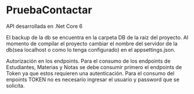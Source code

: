 # PruebaContactar

API desarrollada en .Net Core 6

El backup de la db se encuentra en la carpeta DB de la raiz del proyecto.
Al momento de compilar el proyecto cambiar el nombre del servidor de la db(sea localhost o como lo tenga configurado) en el appsettings.json.

Autorización en los endpoints.
Para el consumo de los endpoints de Estudiantes, Materias y Notas se debe consumir primero el endpoints de Token ya que estos requieren una autenticación.
Para el consumo del enpoints TOKEN no es necesario ingresar el usuario y password que se solicita.
